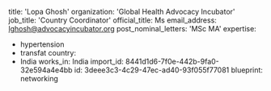 title: 'Lopa Ghosh'
organization: 'Global Health Advocacy Incubator'
job_title: 'Country Coordinator'
official_title: Ms
email_address: lghosh@advocacyincubator.org
post_nominal_letters: 'MSc MA'
expertise:
  - hypertension
  - transfat
country:
  - India
works_in: India
import_id: 8441d1d6-7f0e-442b-9fa0-32e594a4e4bb
id: 3deee3c3-4c29-47ec-ad40-93f055f77081
blueprint: networking
